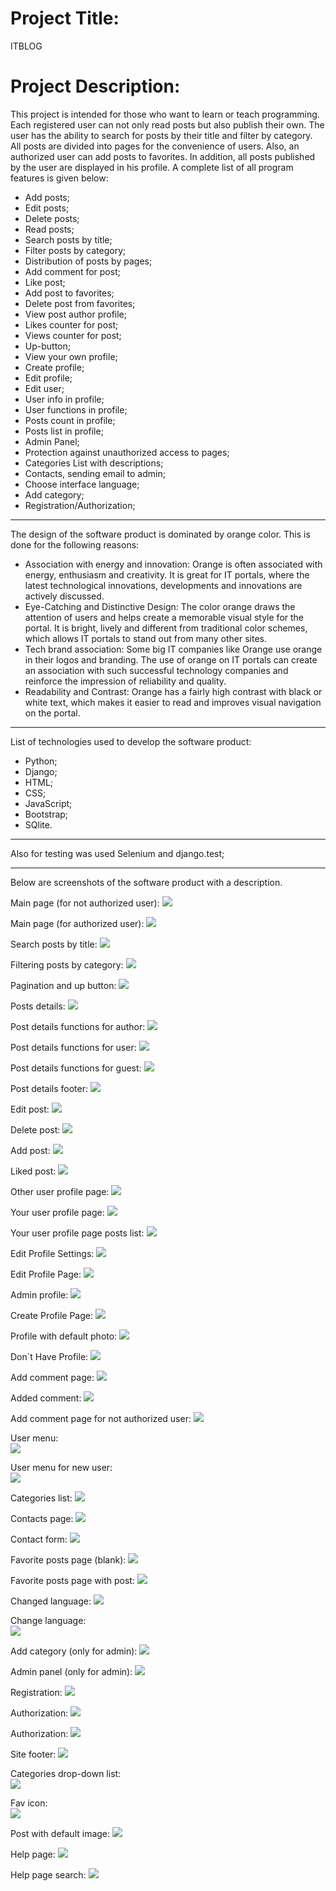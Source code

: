 # Project Title:
ITBLOG

# Project Description:
This project is intended for those who want to learn or teach programming. Each registered user can not only read posts but also publish their own. The user has the ability to search for posts by their title and filter by category. All posts are divided into pages for the convenience of users. Also, an authorized user can add posts to favorites. In addition, all posts published by the user are displayed in his profile. A complete list of all program features is given below:
+ Add posts;
+ Edit posts;
+ Delete posts;
+ Read posts;
+ Search posts by title;
+ Filter posts by category;
+ Distribution of posts by pages;
+ Add comment for post;
+ Like post;
+ Add post to favorites;
+ Delete post from favorites;
+ View post author profile;
+ Likes counter for post;
+ Views counter for post;
+ Up-button;
+ View your own profile;
+ Create profile;
+ Edit profile;
+ Edit user;
+ User info in profile;
+ User functions in profile;
+ Posts count in profile;
+ Posts list in profile;
+ Admin Panel;
+ Protection against unauthorized access to pages;
+ Categories List with descriptions;
+ Contacts, sending email to admin;
+ Choose interface language;
+ Add category;
+ Registration/Authorization;

____

The design of the software product is dominated by orange color. This is done for the following reasons:
+ Association with energy and innovation: Orange is often associated with energy, enthusiasm and creativity. It is great for IT portals, where the latest technological innovations, developments and innovations are actively discussed.
+ Eye-Catching and Distinctive Design: The color orange draws the attention of users and helps create a memorable visual style for the portal. It is bright, lively and different from traditional color schemes, which allows IT portals to stand out from many other sites.
+ Tech brand association: Some big IT companies like Orange use orange in their logos and branding. The use of orange on IT portals can create an association with such successful technology companies and reinforce the impression of reliability and quality.
+ Readability and Contrast: Orange has a fairly high contrast with black or white text, which makes it easier to read and improves visual navigation on the portal.

____

List of technologies used to develop the software product:
+ Python;
+ Django;
+ HTML;
+ CSS;
+ JavaScript;
+ Bootstrap;
+ SQlite.

____

Also for testing was used Selenium and django.test;

____

Below are screenshots of the software product with a description.

Main page (for not authorized user):
![](screenshots/1.png)

Main page (for authorized user):
![](screenshots/1.1.png)

Search posts by title:
![](screenshots/2.png)

Filtering posts by category:
![](screenshots/3.png)

Pagination and up button:
![](screenshots/4.png)

Posts details:
![](screenshots/5.png)

Post details functions for author:
![](screenshots/6.png)

Post details functions for user:
![](screenshots/6.1.png)

Post details functions for guest:
![](screenshots/6.2.png)

Post details footer:
![](screenshots/6.3.png)

Edit post:
![](screenshots/6.4.png)

Delete post:
![](screenshots/6.5.png)

Add post:
![](screenshots/6.6.png)

Liked post:
![](screenshots/6.7.png)

Other user profile page:
![](screenshots/7.png)

Your user profile page:
![](screenshots/7.1.png)

Your user profile page posts list:
![](screenshots/7.2.png)

Edit Profile Settings:
![](screenshots/7.3.png)

Edit Profile Page:
![](screenshots/7.4.png)

Admin profile:
![](screenshots/7.5.png)

Create Profile Page:
![](screenshots/7.6.png)

Profile with default photo:
![](screenshots/7.7.png)

Don`t Have Profile:
![](screenshots/7.8.png)

Add comment page:
![](screenshots/8.png)

Added comment:
![](screenshots/8.1.png)

Add comment page for not authorized user:
![](screenshots/8.2.png)

User menu:  
![](screenshots/9.png)

User menu for new user:     
![](screenshots/9.1.png)

Categories list:
![](screenshots/10.png)

Contacts page:
![](screenshots/11.png)

Contact form:
![](screenshots/12.png)

Favorite posts page (blank):
![](screenshots/13.png)

Favorite posts page with post:
![](screenshots/13.1.png)

Changed language:
![](screenshots/14.png)

Change language:        
![](screenshots/14.1.png)

Add category (only for admin):
![](screenshots/15.png)

Admin panel (only for admin):
![](screenshots/16.png)

Registration:
![](screenshots/17.png)

Authorization:
![](screenshots/17.1.png)

Authorization:
![](screenshots/18.png)

Site footer:
![](screenshots/19.png)

Categories drop-down list:     
![](screenshots/20.png)

Fav icon:   
![](screenshots/21.png)

Post with default image:
![](screenshots/22.png)

Help page:
![](screenshots/23.png)

Help page search:
![](screenshots/23.1.png)